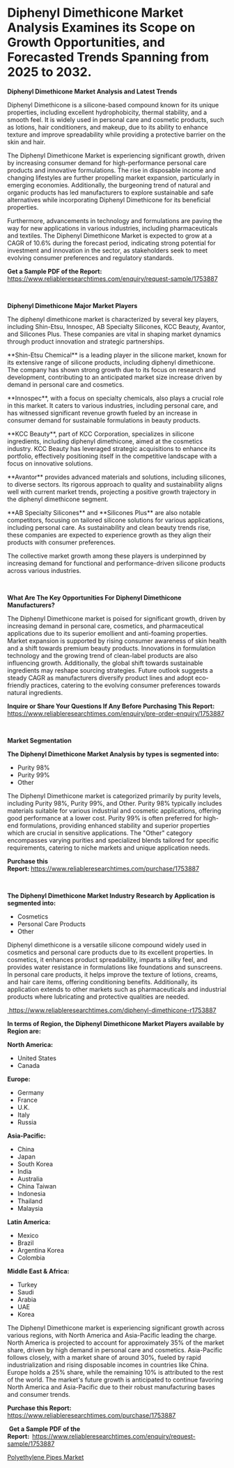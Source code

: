 <p><h1>Diphenyl Dimethicone Market Analysis Examines its Scope on Growth Opportunities, and Forecasted Trends Spanning from 2025 to 2032.</h1></p><p><strong>Diphenyl Dimethicone Market Analysis and Latest Trends</strong></p>
<p><p>Diphenyl Dimethicone is a silicone-based compound known for its unique properties, including excellent hydrophobicity, thermal stability, and a smooth feel. It is widely used in personal care and cosmetic products, such as lotions, hair conditioners, and makeup, due to its ability to enhance texture and improve spreadability while providing a protective barrier on the skin and hair.</p><p>The Diphenyl Dimethicone Market is experiencing significant growth, driven by increasing consumer demand for high-performance personal care products and innovative formulations. The rise in disposable income and changing lifestyles are further propelling market expansion, particularly in emerging economies. Additionally, the burgeoning trend of natural and organic products has led manufacturers to explore sustainable and safe alternatives while incorporating Diphenyl Dimethicone for its beneficial properties.</p><p>Furthermore, advancements in technology and formulations are paving the way for new applications in various industries, including pharmaceuticals and textiles. The Diphenyl Dimethicone Market is expected to grow at a CAGR of 10.6% during the forecast period, indicating strong potential for investment and innovation in the sector, as stakeholders seek to meet evolving consumer preferences and regulatory standards.</p></p>
<p><strong>Get a Sample PDF of the Report:&nbsp;</strong> <a href="https://www.reliableresearchtimes.com/enquiry/request-sample/1753887?utm_campaign=3088&utm_medium=2&utm_source=Github&utm_content=ia&utm_term=06032025&utm_id=diphenyl-dimethicone">https://www.reliableresearchtimes.com/enquiry/request-sample/1753887</a></p>
<p>&nbsp;</p>
<p><strong>Diphenyl Dimethicone Major Market Players</strong></p>
<p><p>The diphenyl dimethicone market is characterized by several key players, including Shin-Etsu, Innospec, AB Specialty Silicones, KCC Beauty, Avantor, and Silicones Plus. These companies are vital in shaping market dynamics through product innovation and strategic partnerships.</p><p>**Shin-Etsu Chemical** is a leading player in the silicone market, known for its extensive range of silicone products, including diphenyl dimethicone. The company has shown strong growth due to its focus on research and development, contributing to an anticipated market size increase driven by demand in personal care and cosmetics. </p><p>**Innospec**, with a focus on specialty chemicals, also plays a crucial role in this market. It caters to various industries, including personal care, and has witnessed significant revenue growth fueled by an increase in consumer demand for sustainable formulations in beauty products.</p><p>**KCC Beauty**, part of KCC Corporation, specializes in silicone ingredients, including diphenyl dimethicone, aimed at the cosmetics industry. KCC Beauty has leveraged strategic acquisitions to enhance its portfolio, effectively positioning itself in the competitive landscape with a focus on innovative solutions.</p><p>**Avantor** provides advanced materials and solutions, including silicones, to diverse sectors. Its rigorous approach to quality and sustainability aligns well with current market trends, projecting a positive growth trajectory in the diphenyl dimethicone segment.</p><p>**AB Specialty Silicones** and **Silicones Plus** are also notable competitors, focusing on tailored silicone solutions for various applications, including personal care. As sustainability and clean beauty trends rise, these companies are expected to experience growth as they align their products with consumer preferences.</p><p>The collective market growth among these players is underpinned by increasing demand for functional and performance-driven silicone products across various industries.</p></p>
<p>&nbsp;</p>
<p><strong>What Are The Key Opportunities For Diphenyl Dimethicone Manufacturers?</strong></p>
<p><p>The Diphenyl Dimethicone market is poised for significant growth, driven by increasing demand in personal care, cosmetics, and pharmaceutical applications due to its superior emollient and anti-foaming properties. Market expansion is supported by rising consumer awareness of skin health and a shift towards premium beauty products. Innovations in formulation technology and the growing trend of clean-label products are also influencing growth. Additionally, the global shift towards sustainable ingredients may reshape sourcing strategies. Future outlook suggests a steady CAGR as manufacturers diversify product lines and adopt eco-friendly practices, catering to the evolving consumer preferences towards natural ingredients.</p></p>
<p><strong>Inquire or Share Your Questions If Any Before Purchasing This Report:</strong> <a href="https://www.reliableresearchtimes.com/enquiry/pre-order-enquiry/1753887?utm_campaign=3088&utm_medium=2&utm_source=Github&utm_content=ia&utm_term=06032025&utm_id=diphenyl-dimethicone">https://www.reliableresearchtimes.com/enquiry/pre-order-enquiry/1753887</a></p>
<p>&nbsp;</p>
<p><strong>Market Segmentation</strong></p>
<p><strong>The Diphenyl Dimethicone Market Analysis by types is segmented into:</strong></p>
<p><ul><li>Purity 98%</li><li>Purity 99%</li><li>Other</li></ul></p>
<p><p>The Diphenyl Dimethicone market is categorized primarily by purity levels, including Purity 98%, Purity 99%, and Other. Purity 98% typically includes materials suitable for various industrial and cosmetic applications, offering good performance at a lower cost. Purity 99% is often preferred for high-end formulations, providing enhanced stability and superior properties which are crucial in sensitive applications. The "Other" category encompasses varying purities and specialized blends tailored for specific requirements, catering to niche markets and unique application needs.</p></p>
<p><strong>Purchase this Report:&nbsp;</strong><a href="https://www.reliableresearchtimes.com/purchase/1753887?utm_campaign=3088&utm_medium=2&utm_source=Github&utm_content=ia&utm_term=06032025&utm_id=diphenyl-dimethicone">https://www.reliableresearchtimes.com/purchase/1753887</a></p>
<p>&nbsp;</p>
<p><strong>The Diphenyl Dimethicone Market Industry Research by Application is segmented into:</strong></p>
<p><ul><li>Cosmetics</li><li>Personal Care Products</li><li>Other</li></ul></p>
<p><p>Diphenyl dimethicone is a versatile silicone compound widely used in cosmetics and personal care products due to its excellent properties. In cosmetics, it enhances product spreadability, imparts a silky feel, and provides water resistance in formulations like foundations and sunscreens. In personal care products, it helps improve the texture of lotions, creams, and hair care items, offering conditioning benefits. Additionally, its application extends to other markets such as pharmaceuticals and industrial products where lubricating and protective qualities are needed.</p></p>
<p><a href="https://www.reliableresearchtimes.com/diphenyl-dimethicone-r1753887?utm_campaign=3088&utm_medium=2&utm_source=Github&utm_content=ia&utm_term=06032025&utm_id=diphenyl-dimethicone">&nbsp;https://www.reliableresearchtimes.com/diphenyl-dimethicone-r1753887</a></p>
<p><strong>In terms of Region, the Diphenyl Dimethicone Market Players available by Region are:</strong></p>
<p>
    <p> <strong> North America: </strong>
        <ul>
            <li>United States</li>
            <li>Canada</li>
        </ul>
        </p> 
    <p> <strong> Europe: </strong>
        <ul>
            <li>Germany</li>
            <li>France</li>
            <li>U.K.</li>
            <li>Italy</li>
            <li>Russia</li>
        </ul>
        </p> 
    <p> <strong> Asia-Pacific: </strong>
        <ul>
            <li>China</li>
            <li>Japan</li>
            <li>South Korea</li>
            <li>India</li>
            <li>Australia</li>
            <li>China Taiwan</li>
            <li>Indonesia</li>
            <li>Thailand</li>
            <li>Malaysia</li>
        </ul>
        </p> 
    <p> <strong> Latin America: </strong>
        <ul>
            <li>Mexico</li>
            <li>Brazil</li>
            <li>Argentina Korea</li>
            <li>Colombia</li>
        </ul>
        </p> 
    <p> <strong> Middle East & Africa: </strong>
        <ul>
            <li>Turkey</li>
            <li>Saudi</li>
            <li>Arabia</li>
            <li>UAE</li>
            <li>Korea</li>
        </ul>
    </p>
    </p>
<p><p>The Diphenyl Dimethicone market is experiencing significant growth across various regions, with North America and Asia-Pacific leading the charge. North America is projected to account for approximately 35% of the market share, driven by high demand in personal care and cosmetics. Asia-Pacific follows closely, with a market share of around 30%, fueled by rapid industrialization and rising disposable incomes in countries like China. Europe holds a 25% share, while the remaining 10% is attributed to the rest of the world. The market's future growth is anticipated to continue favoring North America and Asia-Pacific due to their robust manufacturing bases and consumer trends.</p></p>
<p><strong>Purchase this Report: </strong><a href="https://www.reliableresearchtimes.com/purchase/1753887?utm_campaign=3088&utm_medium=2&utm_source=Github&utm_content=ia&utm_term=06032025&utm_id=diphenyl-dimethicone">https://www.reliableresearchtimes.com/purchase/1753887</a></p>
<p>&nbsp;<strong>Get a Sample PDF of the Report:&nbsp;&nbsp;</strong><a href="https://www.reliableresearchtimes.com/enquiry/request-sample/1753887?utm_campaign=3088&utm_medium=2&utm_source=Github&utm_content=ia&utm_term=06032025&utm_id=diphenyl-dimethicone">https://www.reliableresearchtimes.com/enquiry/request-sample/1753887</a></p>
<p><strong></strong></p>
<p><p><a href="https://github.com/djarixneoza/Market-Research-Report-List-1/blob/main/polyethylene-pipes-market.md?utm_campaign=3088&utm_medium=2&utm_source=Github&utm_content=ia&utm_term=06032025&utm_id=diphenyl-dimethicone">Polyethylene Pipes Market</a></p></p>